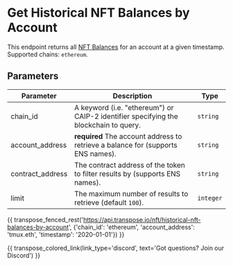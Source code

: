 # Get Historical NFT Balances by Account

This endpoint returns all [NFT Balances](../models/nft_balance_model.md) for an account at a given timestamp. Supported chains: `ethereum`.

## Parameters
| Parameter     | Description                                                                          | Type     | 
|---------------|--------------------------------------------------------------------------------------|----------|
| chain_id      | A keyword (i.e. "ethereum") or CAIP-2 identifier specifying the blockchain to query. | `string` | 
| account_address | **required** The account address to retrieve a balance for (supports ENS names).   | `string` | 
| contract_address |  The contract address of the token to filter results by (supports ENS names).  | `string` | 
| limit | The maximum number of results to retrieve (default `100`). | `integer` |

{{ transpose_fenced_rest('https://api.transpose.io/nft/historical-nft-balances-by-account', {'chain_id': 'ethereum', 'account_address': 'tmux.eth', 'timestamp': '2020-01-01'}) }}

{{ transpose_colored_link(link_type='discord', text='Got questions?  Join our Discord') }}
